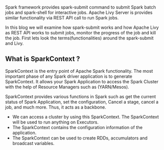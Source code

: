 Spark framework provides spark-submit command to submit Spark batch jobs and spark-shell for interactive jobs.  Apache Livy Server is provides similar functionality via REST API call to run Spark jobs.

In this blog we will examine how spark-submit works and how Apache Livy as REST API works to submit jobs, monitor the progress of the job and kill the job. First lets look the terms(functionalities) around the spark-submit and Livy.

## What is SparkContext ?
SparkContext is the entry point of Apache Spark functionality. The most important phase of any Spark driver application is to generate SparkContext. It allows your Spark Application to access the Spark Cluster with the help of Resource Managers such as (YARN/Mesos).

SparkContext provides various functions in Spark such as get the current status of Spark Application, set the configuration, Cancel a stage, cancel a job, and much more. Thus, it acts as a backbone.

 - We can access a cluster by using this SparkContext. The SparkContext will be used to run anything on Executors.
 - The SparkContext contains the configuration information of the application.
 - The SparkContext can be used to create RDDs, accumulators and broadcast variables.


<!--stackedit_data:
eyJoaXN0b3J5IjpbMTExMTM0Mzg3OCwxNDQyMDUxMTc3LC02Mz
gxNDY0MywtNzY0MTg2NjYzLDI2OTUzNTMzNiwtODAwMzY3ODcs
MTU0MDI3NjU0OSwxNjczODg1MDc3LC0zNjY1MDk1MTgsLTE1MT
cxMDUxNjYsLTU2NzgxMDc0NiwxMzMwMTExNzUsLTE2NTgxNzg4
MzgsMTg1MTIyODg0MywxMTg1NjE0OTU5LC05NTYyMjQwMTYsLT
g0NDY3NTk3NCwtMTMwMDQwMjYzNCwtODQyMjcwMDc2LDE5MDA5
ODMzNTZdfQ==
-->